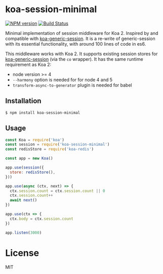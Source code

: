 # koa-session-minimal

[![NPM version][npm-image]][npm-url]
[![Build Status][travis-image]][travis-url]

Minimal implementation of session middleware for Koa 2. Inspired by and compatible with [koa-generic-session](https://github.com/koajs/generic-session). It is a re-write of generic-session with its essential functionality, with around 100 lines of code in es6.

This middleware works with Koa 2. It supports existing session stores for [koa-generic-session](https://github.com/koajs/generic-session) (via the `co` wrapper). It has the same runtime requirement as Koa 2:
- node version >= 4
- `--harmony` option is needed for for node 4 and 5
- `transform-async-to-generator` plugin is needed for babel

## Installation

```shell
$ npm install koa-session-minimal
```

## Usage

```javascript
const Koa = require('koa')
const session = require('koa-session-minimal')
const redisStore = require('koa-redis')

const app = new Koa()

app.use(session({
  store: redisStore(),
}))

app.use(async (ctx, next) => {
  ctx.session.count = ctx.session.count || 0
  ctx.session.count++
  await next()
})

app.use(ctx => {
  ctx.body = ctx.session.count
})

app.listen(3000)
```

# License

  MIT

[npm-image]: https://img.shields.io/npm/v/koa-session-minimal.svg
[npm-url]: https://www.npmjs.com/package/koa-session-minimal
[travis-image]: https://travis-ci.org/longztian/koa-session-minimal.svg?branch=master
[travis-url]: https://travis-ci.org/longztian/koa-session-minimal
